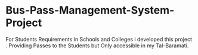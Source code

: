 # Bus-Pass-Management-System-Project
For Students Requirements in Schools and Colleges i developed this project .
Providing Passes to the Students but Only accessible in my Tal-Baramati.

